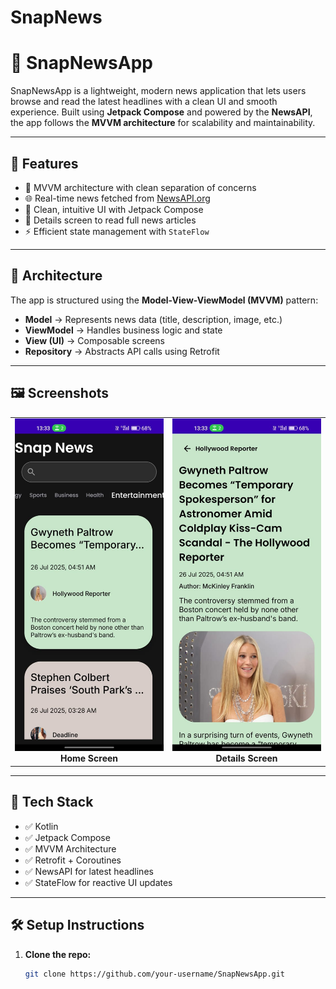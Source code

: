 # SnapNews
# 📰 SnapNewsApp

SnapNewsApp is a lightweight, modern news application that lets users browse and read the latest headlines with a clean UI and smooth experience. Built using **Jetpack Compose** and powered by the **NewsAPI**, the app follows the **MVVM architecture** for scalability and maintainability.

---

## 🚀 Features

- 🧠 MVVM architecture with clean separation of concerns
- 🌐 Real-time news fetched from [NewsAPI.org](https://newsapi.org)
- 📱 Clean, intuitive UI with Jetpack Compose
- 📄 Details screen to read full news articles
- ⚡ Efficient state management with `StateFlow`

---

## 🧱 Architecture

The app is structured using the **Model-View-ViewModel (MVVM)** pattern:

- **Model** → Represents news data (title, description, image, etc.)
- **ViewModel** → Handles business logic and state
- **View (UI)** → Composable screens
- **Repository** → Abstracts API calls using Retrofit

---

## 🖼 Screenshots

<table>
  <tr>
    <td align="center">
      <img src="../screenshots/SnapNewsHome.png.jpg" alt="Home Screen" width="300"/>
      <br/><b>Home Screen</b>
    </td>
    <td align="center">
      <img src="screenshots/detailsSnapNews.png.jpg" alt="Details Screen" width="300"/>
      <br/><b>Details Screen</b>
    </td>
  </tr>
</table>

---

## 🔧 Tech Stack

- ✅ Kotlin
- ✅ Jetpack Compose
- ✅ MVVM Architecture
- ✅ Retrofit + Coroutines
- ✅ NewsAPI for latest headlines
- ✅ StateFlow for reactive UI updates

---

## 🛠 Setup Instructions

1. **Clone the repo:**
   ```bash
   git clone https://github.com/your-username/SnapNewsApp.git
